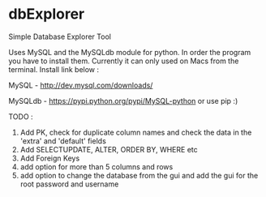 # dbExplorer
Simple Database Explorer Tool

Uses MySQL and the MySQLdb module for python. In order the program you have to install them. Currently it can
only used on Macs from the terminal. Install link below :

MySQL - http://dev.mysql.com/downloads/

MySQLdb - https://pypi.python.org/pypi/MySQL-python or use pip :)

TODO :

1. Add PK, check for duplicate column names and check the data in the 'extra' and 'default' fields
2. Add SELECTUPDATE, ALTER, ORDER BY, WHERE etc
3. Add Foreign Keys
4. add option for more than 5 columns and rows
5. add option to change the database from the gui and add the gui for the root password and username
